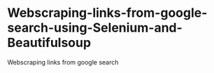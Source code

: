 # Webscraping-links-from-google-search-using-Selenium-and-Beautifulsoup
Webscraping links from google search
